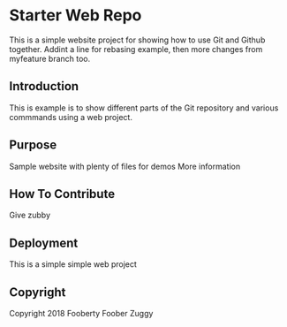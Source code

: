 # Starter Web Repo

This is a simple website project for showing how to use Git and Github together. Addint a line for rebasing example, then more changes from myfeature branch too.

## Introduction

This is example is to show different parts of the Git repository and various commmands using a web project.

## Purpose

Sample website with plenty of files for demos
More information

## How To Contribute

Give zubby

## Deployment

This is a simple simple web project

## Copyright

Copyright 2018 Fooberty Foober Zuggy
